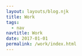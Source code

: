 ```yaml
---
layout: layouts/blog.njk
title: Work
tags:
  - nav
navtitle: Work
date: 2017-01-01
permalink: /work/index.html
---
```

